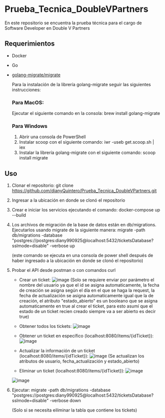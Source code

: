 # Prueba_Tecnica_DoubleVPartners
En este repositorio se encuentra la prueba técnica para el cargo de Software Developer en Double V Partners

## Requerimientos
- Docker
- Go
- [golang-migrate/migrate](https://github.com/golang-migrate/migrate)
  
  Para la instalación de la librería golang-migrate seguir las siguientes instrucciones:
  ### Para MacOS:
  Ejecutar el siguiente comando en la consola: brew install golang-migrate

  ### Para Windows
  1. Abrir una consola de PowerShell
  2. Instalar scoop con el siguiente comando: iwr -useb get.scoop.sh | iex
  3. Instalar la librería golang-migrate con el siguiente comando: scoop install migrate

## Uso
1. Clonar el repositorio: git clone https://github.com/dianyQuintero/Prueba_Tecnica_DoubleVPartners.git
2. Ingresar a la ubicación en donde se clonó el repositorio
3. Crear e iniciar los servicios ejecutando el comando: docker-compose up --build
4. Los archivos de migración de la base de datos están en db/migrations. Ejecutarlos usando migrate de la siguiente manera:
   migrate -path db/migrations -database "postgres://postgres:diany990925@localhost:5432/ticketsDatabase?sslmode=disable" -verbose up
   
   (este comando se ejecuta en una consola de power shell después de haber ingresado a la ubicación en donde se clonó el repositorio)
5. Probar el API desde postman o con comandos curl
    - Crear un ticket:
    ![image](https://user-images.githubusercontent.com/42391925/108585185-075d6200-7315-11eb-8be6-41d2312a9775.png)
    (Solo se requiere enviar por parámetro el nombre del usuario ya que el id se asigna automaticamente, la fecha de creación se asigna según el día en el que se haga la request, la fecha de actualización se asigna automaticamente igual que la de creación, el atributo "estado_abierto" es un booleano que se asigna automaticamente en true al crear el ticket, para esto asumí que el estado de un ticket recien creado siempre va a ser abierto es decir true)
    
    - Obtener todos los tickets:
    ![image](https://user-images.githubusercontent.com/42391925/108585301-c154ce00-7315-11eb-8b4d-36ab3a803134.png)
    - Obtener un ticket en específico (localhost:8080/items/{idTicket}):
    ![image](https://user-images.githubusercontent.com/42391925/108585342-0a0c8700-7316-11eb-858c-3a6d09f30c83.png)
    - Actualizar la información de un ticket (localhost:8080/items/{idTicket}):
    ![image](https://user-images.githubusercontent.com/42391925/108585391-55bf3080-7316-11eb-901a-77d451ac8cd8.png)
    (Se actualizan los atributos de usuario, fecha_actualización y estado_abierto)
    - Eliminar un ticket (localhost:8080/items/{idTicket}):
    ![image](https://user-images.githubusercontent.com/42391925/108585439-9454eb00-7316-11eb-9e0d-1d1b1884fa4d.png)
    
    ![image](https://user-images.githubusercontent.com/42391925/108585447-a8005180-7316-11eb-8059-c5160bdebde4.png)
    
    
  6. Ejecutar:
     migrate -path db/migrations -database "postgres://postgres:diany990925@localhost:5432/ticketsDatabase?sslmode=disable" -verbose down
     
     (Solo si se necesita eiliminar la tabla que contiene los tickets)




    
    
